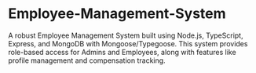 # Employee-Management-System
A robust Employee Management System built using Node.js, TypeScript, Express, and MongoDB with Mongoose/Typegoose. This system provides role-based access for Admins and Employees, along with features like profile management and compensation tracking.
